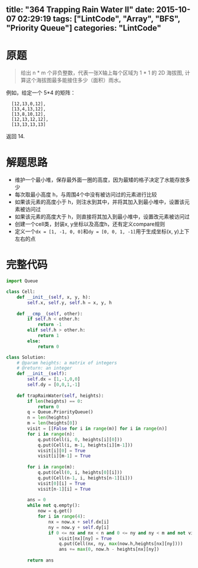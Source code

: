 title: "364 Trapping Rain Water II"
date: 2015-10-07 02:29:19
tags: ["LintCode", "Array", "BFS", "Priority Queue"]
categories: "LintCode"
---

# 原题
>给出 n * m 个非负整数，代表一张X轴上每个区域为 1 \* 1 的 2D 海拔图, 计算这个海拔图最多能接住多少（面积）雨水。

例如，给定一个 5*4 的矩阵：
```
  [12,13,0,12],
  [13,4,13,12],
  [13,8,10,12],
  [12,13,12,12],
  [13,13,13,13]
```
返回 14.

# 解题思路
* 维护一个最小堆，保存最外面一圈的高度，因为最矮的格子决定了水能存放多少
* 每次取最小高度 h，与周围4个中没有被访问过的元素进行比较
 * 如果该元素的高度小于 h，则注水到其中，并将其加入到最小堆中，设置该元素被访问过
 * 如果该元素的高度大于 h，则直接将其加入到最小堆中，设置改元素被访问过
* 创建一个cell类，封装x, y坐标以及高度h，还有定义compare规则
* 定义一个`dx = [1, -1, 0, 0]`和`dy = [0, 0, 1, -1]`用于生成坐标(x, y)上下左右的点

# 完整代码
```python
import Queue

class Cell:
    def __init__(self, x, y, h):
        self.x, self.y, self.h = x, y, h
        
    def __cmp__(self, other):
        if self.h < other.h:
            return -1
        elif self.h > other.h:
            return 1
        else:
            return 0

class Solution:
    # @param heights: a matrix of integers
    # @return: an integer
    def __init__(self):
        self.dx = [1,-1,0,0]
        self.dy = [0,0,1,-1]
        
    def trapRainWater(self, heights):
        if len(heights) == 0:
            return 0
        q = Queue.PriorityQueue()
        n = len(heights)
        m = len(heights[0])
        visit = [[False for i in range(m)] for i in range(n)]
        for i in range(n):
            q.put(Cell(i, 0, heights[i][0]))
            q.put(Cell(i, m-1, heights[i][m-1]))
            visit[i][0] = True
            visit[i][m-1] = True
            
        for i in range(m):
            q.put(Cell(0, i, heights[0][i]))
            q.put(Cell(n-1, i, heights[n-1][i]))
            visit[0][i] = True
            visit[n-1][i] = True
            
        ans = 0
        while not q.empty():
            now = q.get()
            for i in range(4):
                nx = now.x + self.dx[i]
                ny = now.y + self.dy[i]
                if 0 <= nx and nx < n and 0 <= ny and ny < m and not visit[nx][ny]:
                    visit[nx][ny] = True
                    q.put(Cell(nx, ny, max(now.h,heights[nx][ny])))
                    ans += max(0, now.h - heights[nx][ny])
                    
        return ans
```